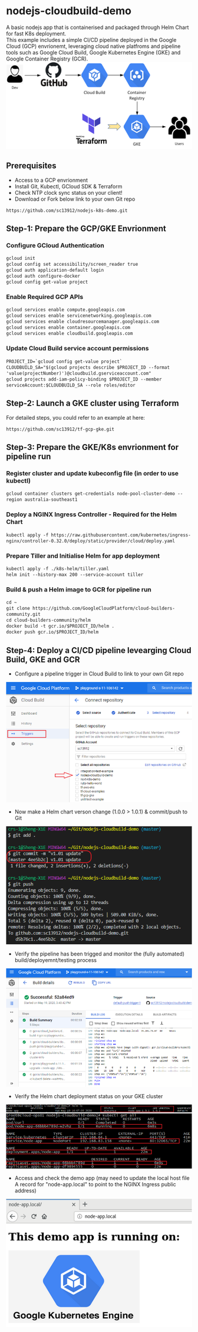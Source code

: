 # nodejs-cloudbuild-demo
A basic nodejs app that is containerised and packaged through Helm Chart for fast K8s deployment.  
This example includes a simple CI/CD pipeline deployed in the Google Cloud (GCP) envrionemt, leveraging cloud native platfroms and pipeline tools such as Google Cloud Build, Google Kubernetes Engine (GKE) and Google Container Registry (GCR).
<img src="images/cloudbuild-gke.png" width = "800">


## Prerequisites
* Access to a GCP envrionment
* Install Git, Kubectl, GCloud SDK & Terraform
* Check NTP clock sync status on your client!
* Download or Fork below link to your own Git repo
```
https://github.com/sc13912/nodejs-k8s-demo.git
```


## Step-1: Prepare the GCP/GKE Envrionment
### Configure GCloud Authentication
```
gcloud init
gcloud config set accessibility/screen_reader true
gcloud auth application-default login
gcloud auth configure-docker
gcloud config get-value project
```

### Enable Required GCP APIs
```
gcloud services enable compute.googleapis.com
gcloud services enable servicenetworking.googleapis.com
gcloud services enable cloudresourcemanager.googleapis.com
gcloud services enable container.googleapis.com
gcloud services enable cloudbuild.googleapis.com
```

### Update Cloud Build service account permissions
```
PROJECT_ID=`gcloud config get-value project`
CLOUDBUILD_SA="$(gcloud projects describe $PROJECT_ID --format 'value(projectNumber)')@cloudbuild.gserviceaccount.com"
gcloud projects add-iam-policy-binding $PROJECT_ID --member serviceAccount:$CLOUDBUILD_SA --role roles/editor
```


## Step-2: Launch a GKE cluster using Terraform
For detailed steps, you could refer to an example at here:
```
https://github.com/sc13912/tf-gcp-gke.git
```


## Step-3: Prepare the GKE/K8s envrionment for pipeline run
### Register cluster and update kubeconfig file (in order to use kubectl)
``` 
gcloud container clusters get-credentials node-pool-cluster-demo --region australia-southeast1
``` 

### Deploy a NGINX Ingress Controller - Required for the Helm Chart
```
kubectl apply -f https://raw.githubusercontent.com/kubernetes/ingress-nginx/controller-0.32.0/deploy/static/provider/cloud/deploy.yaml  
```

### Prepare Tiller and Initialise Helm for app deployment 
```
kubectl apply -f ./k8s-helm/tiller.yaml
helm init --history-max 200 --service-account tiller
```

### Build & push a Helm image to GCR for pipeline run
```
cd ~
git clone https://github.com/GoogleCloudPlatform/cloud-builders-community.git
cd cloud-builders-community/helm
docker build -t gcr.io/$PROJECT_ID/helm .
docker push gcr.io/$PROJECT_ID/helm
```

## Step-4: Deploy a CI/CD pipeline levearging Cloud Build, GKE and GCR
* Configure a pipeline trigger in Cloud Build to link to your own Git repo
<img src="images/ci-trigger.png">

* Now make a Helm chart verson change (1.0.0 > 1.0.1) & commit/push to Git
<img src="images/git-push.png">

* Verify the pipeline has been trigged and monitor the (fully automated) build/deployemnt/testing process
<img src="images/pipeline.png">

* Verify the Helm chart deployment status on your GKE cluster
<img src="images/helm.png">
<img src="images/kube.png">

* Access and check the demo app (may need to update the local host file A record for "node-app.local" to point to the NGINX Ingress public address)
<img src="images/node-app.png">